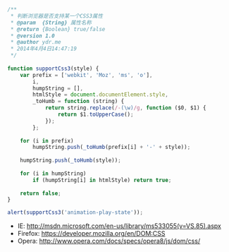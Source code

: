 
```js
/**
 * 判断浏览器是否支持某一个CSS3属性
 * @param  {String} 属性名称
 * @return {Boolean} true/false
 * @version 1.0
 * @author ydr.me
 * 2014年4月4日14:47:19
 */
 
function supportCss3(style) {
	var prefix = ['webkit', 'Moz', 'ms', 'o'],
		i,
		humpString = [],
		htmlStyle = document.documentElement.style,
		_toHumb = function (string) {
			return string.replace(/-(\w)/g, function ($0, $1) {
				return $1.toUpperCase();
			});
		};
 
	for (i in prefix)
		humpString.push(_toHumb(prefix[i] + '-' + style));
 
	humpString.push(_toHumb(style));
 
	for (i in humpString)
		if (humpString[i] in htmlStyle) return true;
 
	return false;
}

alert(supportCss3('animation-play-state'));

```

* IE: http://msdn.microsoft.com/en-us/library/ms533055(v=VS.85).aspx
* Firefox: https://developer.mozilla.org/en/DOM:CSS
* Opera: http://www.opera.com/docs/specs/opera8/js/dom/css/ 
